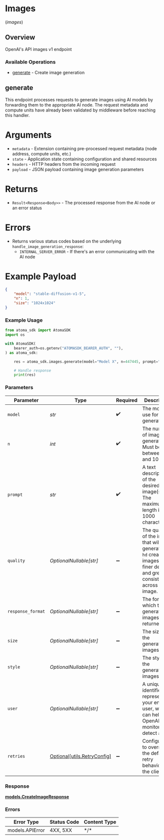 # Images
(*images*)

## Overview

OpenAI's API images v1 endpoint

### Available Operations

* [generate](#generate) - Create image generation

## generate

This endpoint processes requests to generate images using AI models by forwarding them
to the appropriate AI node. The request metadata and compute units have already been
validated by middleware before reaching this handler.

# Arguments
* `metadata` - Extension containing pre-processed request metadata (node address, compute units, etc.)
* `state` - Application state containing configuration and shared resources
* `headers` - HTTP headers from the incoming request
* `payload` - JSON payload containing image generation parameters

# Returns
* `Result<Response<Body>>` - The processed response from the AI node or an error status

# Errors
* Returns various status codes based on the underlying `handle_image_generation_response`:
  - `INTERNAL_SERVER_ERROR` - If there's an error communicating with the AI node

# Example Payload
```json
{
    "model": "stable-diffusion-v1-5",
    "n": 1,
    "size": "1024x1024"
}
```

### Example Usage

```python
from atoma_sdk import AtomaSDK
import os

with AtomaSDK(
    bearer_auth=os.getenv("ATOMASDK_BEARER_AUTH", ""),
) as atoma_sdk:

    res = atoma_sdk.images.generate(model="Model X", n=447445, prompt="<value>")

    # Handle response
    print(res)

```

### Parameters

| Parameter                                                                                                                         | Type                                                                                                                              | Required                                                                                                                          | Description                                                                                                                       |
| --------------------------------------------------------------------------------------------------------------------------------- | --------------------------------------------------------------------------------------------------------------------------------- | --------------------------------------------------------------------------------------------------------------------------------- | --------------------------------------------------------------------------------------------------------------------------------- |
| `model`                                                                                                                           | *str*                                                                                                                             | :heavy_check_mark:                                                                                                                | The model to use for image generation.                                                                                            |
| `n`                                                                                                                               | *int*                                                                                                                             | :heavy_check_mark:                                                                                                                | The number of images to generate. Must be between 1 and 10.                                                                       |
| `prompt`                                                                                                                          | *str*                                                                                                                             | :heavy_check_mark:                                                                                                                | A text description of the desired image(s). The maximum length is 1000 characters.                                                |
| `quality`                                                                                                                         | *OptionalNullable[str]*                                                                                                           | :heavy_minus_sign:                                                                                                                | The quality of the image that will be generated.<br/>`hd` creates images with finer details and greater consistency across the image. |
| `response_format`                                                                                                                 | *OptionalNullable[str]*                                                                                                           | :heavy_minus_sign:                                                                                                                | The format in which the generated images are returned.                                                                            |
| `size`                                                                                                                            | *OptionalNullable[str]*                                                                                                           | :heavy_minus_sign:                                                                                                                | The size of the generated images.                                                                                                 |
| `style`                                                                                                                           | *OptionalNullable[str]*                                                                                                           | :heavy_minus_sign:                                                                                                                | The style of the generated images.                                                                                                |
| `user`                                                                                                                            | *OptionalNullable[str]*                                                                                                           | :heavy_minus_sign:                                                                                                                | A unique identifier representing your end-user, which can help OpenAI to monitor and detect abuse.                                |
| `retries`                                                                                                                         | [Optional[utils.RetryConfig]](../../models/utils/retryconfig.md)                                                                  | :heavy_minus_sign:                                                                                                                | Configuration to override the default retry behavior of the client.                                                               |

### Response

**[models.CreateImageResponse](../../models/createimageresponse.md)**

### Errors

| Error Type      | Status Code     | Content Type    |
| --------------- | --------------- | --------------- |
| models.APIError | 4XX, 5XX        | \*/\*           |